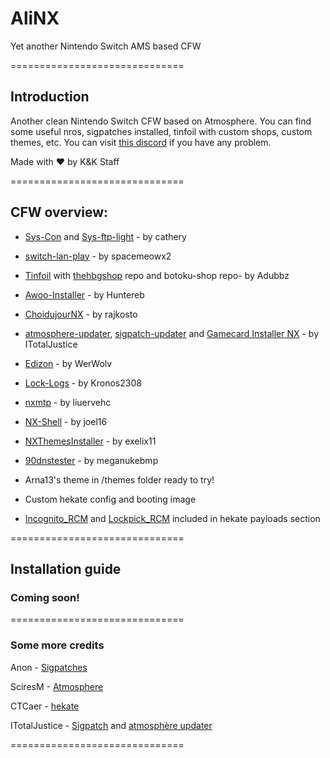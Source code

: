 # AliNX

Yet another Nintendo Switch AMS based CFW

==============================

## Introduction

Another clean Nintendo Switch CFW based on Atmosphere. You can find some useful nros, sigpatches installed, tinfoil with custom shops, custom themes, etc.
You can visit [this discord](https://discord.gg/A26DQKw) if you have any problem.

Made with ❤ by K&K Staff


==============================

## CFW overview:

  - [Sys-Con](https://github.com/cathery/sys-con) and [Sys-ftp-light](https://github.com/cathery/sys-ftpd-light) - by cathery
  
  - [switch-lan-play](https://github.com/spacemeowx2/switch-lan-play) - by spacemeowx2 
  
  - [Tinfoil](https://tinfoil.io) with [thehbgshop](https://thehbg.shop/main.html) repo and botoku-shop repo- by Adubbz
  
  - [Awoo-Installer](https://github.com/Huntereb/Awoo-Installer) - by Huntereb
  
  - [ChoidujourNX](https://switchtools.sshnuke.net/) - by rajkosto
  
  - [atmosphere-updater](https://github.com/ITotalJustice/atmosphere-updater), [sigpatch-updater](https://github.com/ITotalJustice/sigpatch-updater) and [Gamecard Installer NX](https://github.com/ITotalJustice/Gamecard-Installer-NX) - by ITotalJustice
  
  - [Edizon](https://github.com/WerWolv/EdiZon) - by WerWolv
  
  - [Lock-Logs](https://github.com/StarDustCFW/Lock-Logs) - by Kronos2308
  
  - [nxmtp](https://github.com/liuervehc/nxmtp) - by liuervehc
  
  - [NX-Shell](https://github.com/joel16/NX-Shell/) - by joel16
  
  - [NXThemesInstaller](https://github.com/exelix11/SwitchThemeInjector/) - by exelix11
  
  - [90dnstester](https://github.com/meganukebmp/Switch_90DNS_tester) - by meganukebmp
  
  - Arna13's theme in /themes folder ready to try!
  
  - Custom hekate config and booting image
  
  - [Incognito_RCM](https://github.com/jimzrt/Incognito_RCM) and [Lockpick_RCM](https://github.com/shchmue/Lockpick_RCM) included in hekate payloads section

==============================

## Installation guide
### Coming soon!

==============================

### Some more credits

Anon - [Sigpatches](https://gbatemp.net/threads/i-heard-that-you-guys-need-some-sweet-patches-for-atmosphere.521164/)

SciresM - [Atmosphere](https://github.com/Atmosphere-NX/Atmosphere)

CTCaer - [hekate](https://github.com/CTCaer/hekate)

ITotalJustice - [Sigpatch](https://github.com/ITotalJustice/sigpatch-updater) and [atmosphère updater](https://github.com/ITotalJustice/atmosphere-updater)

==============================
